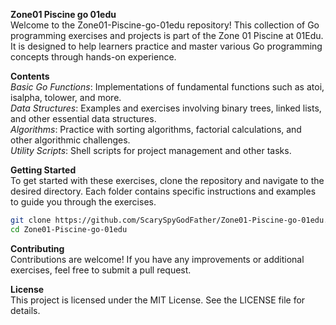 **Zone01 Piscine go 01edu** <br>
Welcome to the Zone01-Piscine-go-01edu repository! This collection of Go programming exercises and projects is part of the Zone 01 Piscine at 01Edu. It is designed to help learners practice and master various Go programming concepts through hands-on experience.

**Contents**<br>
*Basic Go Functions*: Implementations of fundamental functions such as atoi, isalpha, tolower, and more.<br>
*Data Structures*: Examples and exercises involving binary trees, linked lists, and other essential data structures.<br>
*Algorithms*: Practice with sorting algorithms, factorial calculations, and other algorithmic challenges.<br>
*Utility Scripts*: Shell scripts for project management and other tasks.<br>

**Getting Started**<br>
To get started with these exercises, clone the repository and navigate to the desired directory. Each folder contains specific instructions and examples to guide you through the exercises.<br>

```bash
git clone https://github.com/ScarySpyGodFather/Zone01-Piscine-go-01edu.git
cd Zone01-Piscine-go-01edu
```

**Contributing**<br>
Contributions are welcome! If you have any improvements or additional exercises, feel free to submit a pull request.<br>

**License**<br>
This project is licensed under the MIT License. See the LICENSE file for details.<br>
